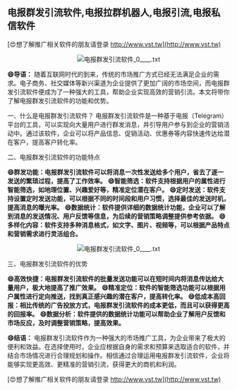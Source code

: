 ## **电报群发引流软件,电报拉群机器人,电报引流,电报私信软件**

[😍想了解推广相关软件的朋友请登录 http://www.vst.tw](http://www.vst.tw)

 <center><img src="https://vst.tw/MP4/tuiguang/png/6.png" alt="电报群发引流软件_0____.txt"></center>

**😄导语：**
随着互联网时代的到来，传统的市场推广方式已经无法满足企业的需求。电子商务、社交媒体等新兴渠道为企业提供了更加广阔的市场空间，而电报群发引流软件便成为了一种强大的工具，帮助企业实现高效的营销引流。本文将带你了解电报群发引流软件的功能和优势。

一、什么是电报群发引流软件？
电报群发引流软件是一种基于电报（Telegram）平台的工具，可以实现向大量用户进行群发消息，并引导用户参与到企业的营销活动中。通过该软件，企业可以将产品信息、促销活动、优惠券等内容快速传达给潜在客户，提高客户转化率。

二、电报群发引流软件的功能特点

**😄群发功能：电报群发引流软件可以将消息一次性发送给多个用户，省去了逐一发送的繁琐过程，提高了工作效率。**
**😄智能筛选：软件支持根据用户的属性进行智能筛选，如地理位置、兴趣爱好等，精准定位潜在客户。**
**😄定时发送：软件支持设置定时发送功能，可以根据不同的时间段和用户习惯，选择最佳的发送时机，提高消息的曝光率。**
**😄数据统计：软件提供详细的数据统计功能，企业可以了解到消息的发送情况、用户反馈等信息，为后续的营销策略调整提供参考依据。**
**😄多样化内容：软件支持多种消息格式，如文字、图片、视频等，可以根据产品特点和营销需求进行灵活组合。**

 <center><img src="https://vst.tw/MP4/tuiguang/png/2.png" alt="电报群发引流软件_0____.txt"></center>

三、电报群发引流软件的优势

**😄高效快捷：电报群发引流软件的批量发送功能可以在短时间内将消息传达给大量用户，极大地提高了推广效果。**
**😄精准定位：软件的智能筛选功能可以根据用户属性进行定向推送，找到真正感兴趣的潜在客户，提高转化率。**
**😄低成本高回报：相比传统的广告投放方式，电报群发引流软件的成本更低，而且可以获得更高的回报率。**
**😄数据分析：软件提供的数据统计功能可以帮助企业了解用户反馈和市场反应，及时调整营销策略，提高效果。**

**😄结语：**
电报群发引流软件作为一种强大的市场推广工具，为企业带来了极大的便利和效益。在选择使用时，企业应根据自身的需求和预算来选取适合的软件，并结合市场情况进行合理规划和操作。相信通过合理运用电报群发引流软件，企业将能够实现更高效、更精准的营销引流，获得更大的商机和利润。

[😍想了解推广相关软件的朋友请登录 http://www.vst.tw](http://www.vst.tw)



